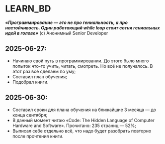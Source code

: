 # LEARN_BD

**_«Программирование — это не про гениальность, а про настойчивость. Один работающий while loop стоит сотни гениальных идей в голове»_** (с) Анонимный Senior Developer

## 2025-06-27:
- Начинаю свой путь в программировании. До этого было много попыток что-то учить, читать, смотреть. Но всё не получалось. В этот раз всё сделаем по уму;
- Составил план обучения;
- Подобрал книги.

## 2025-06-30:
- Составил сроки для плана обучения на ближайшие 3 месяца — до конца сентября;
- В данный момент читаю «Code: The Hidden Language of Computer Hardware and Software». Прочитано: 235 страниц — 52%;
- Выписал себе отдельно всё, что надо будет разобрать повторно после прочтения книги.
